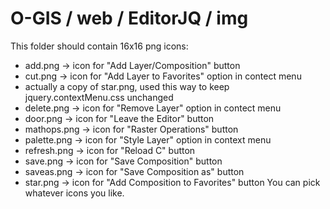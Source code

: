 # O-GIS / web / EditorJQ / img

This folder should contain 16x16 png icons:
- add.png → icon for "Add Layer/Composition" button
- cut.png  → icon for "Add Layer to Favorites" option in contect menu
 - actually a copy of star.png, used this way to keep jquery.contextMenu.css unchanged
- delete.png → icon for "Remove Layer" option in contect menu
- door.png → icon for "Leave the Editor" button
- mathops.png → icon for "Raster Operations" button
- palette.png → icon for "Style Layer" option in context menu
- refresh.png → icon for "Reload C" button
- save.png → icon for "Save Composition" button
- saveas.png → icon for "Save Composition as" button
- star.png → icon for "Add Composition to Favorites" button
You can pick whatever icons you like.
